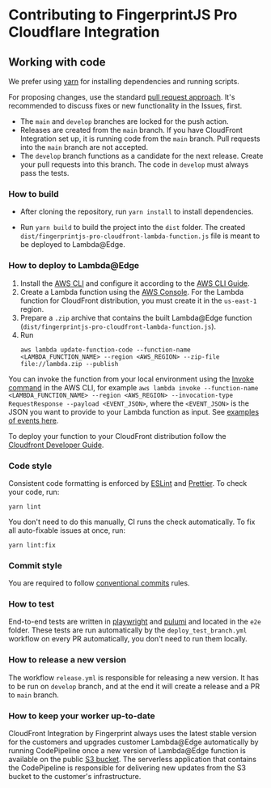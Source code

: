 # Contributing to FingerprintJS Pro Cloudflare Integration

## Working with code

We prefer using [yarn](https://yarnpkg.com/) for installing dependencies and running scripts.


For proposing changes, use the standard [pull request approach](https://docs.github.com/en/pull-requests/collaborating-with-pull-requests/proposing-changes-to-your-work-with-pull-requests/creating-a-pull-request). It's recommended to discuss fixes or new functionality in the Issues, first.

* The `main` and `develop` branches are locked for the push action.
* Releases are created from the `main` branch. If you have CloudFront Integration set up, it is running code from the `main` branch. Pull requests into the `main` branch are not accepted.
* The `develop` branch functions as a candidate for the next release. Create your pull requests into this branch. The code in `develop` must always pass the tests. 


### How to build
* After cloning the repository, run `yarn install` to install dependencies.

* Run `yarn build` to build the project into the `dist` folder. The created `dist/fingerprintjs-pro-cloudfront-lambda-function.js` file is meant to be deployed to Lambda@Edge.

### How to deploy to Lambda@Edge

1. Install the [AWS CLI](https://aws.amazon.com/cli/) and configure it according to the [AWS CLI Guide](https://docs.aws.amazon.com/cli/latest/userguide/cli-configure-quickstart.html).
2. Create a Lambda function using the [AWS Console](https://us-east-1.console.aws.amazon.com/lambda). For the Lambda function for CloudFront distribution, you must create it in the `us-east-1` region.
3. Prepare a `.zip` archive that contains the built Lambda@Edge function (`dist/fingerprintjs-pro-cloudfront-lambda-function.js`).
4. Run 
    ```shell
    aws lambda update-function-code --function-name <LAMBDA_FUNCTION_NAME> --region <AWS_REGION> --zip-file file://lambda.zip --publish
    ```

You can invoke the function from your local environment using the [Invoke command](https://awscli.amazonaws.com/v2/documentation/api/latest/reference/lambda/invoke.html) in the AWS CLI, for example `aws lambda invoke --function-name <LAMBDA_FUNCTION_NAME> --region <AWS_REGION> --invocation-type RequestResponse --payload <EVENT_JSON>`, where the `<EVENT_JSON>` is the JSON you want to provide to your Lambda function as input. See [examples of events here](proxy/test/lambda).

To deploy your function to your CloudFront distribution follow the [Cloudfront Developer Guide](https://docs.aws.amazon.com/AmazonCloudFront/latest/DeveloperGuide/lambda-edge-how-it-works-tutorial.html#lambda-edge-how-it-works-tutorial-add-trigger).

### Code style

Consistent code formatting is enforced by [ESLint](https://eslint.org/) and [Prettier](https://prettier.io/). To check your code, run:
```shell
yarn lint
```

You don't need to do this manually, CI runs the check automatically. To fix all auto-fixable issues at once, run:
```shell
yarn lint:fix
```

### Commit style

You are required to follow [conventional commits](https://www.conventionalcommits.org) rules.

### How to test

End-to-end tests are written in [playwright](https://github.com/microsoft/playwright) and [pulumi](https://www.pulumi.com) and located in the `e2e` folder.
These tests are run automatically by the `deploy_test_branch.yml` workflow on every PR automatically, you don't need to run them locally. 

### How to release a new version

The workflow `release.yml` is responsible for releasing a new version. It has to be run on `develop` branch, and at the end it will create a release and a PR to `main` branch.

### How to keep your worker up-to-date

CloudFront Integration by Fingerprint always uses the latest stable version for the customers and upgrades customer Lambda@Edge automatically by running CodePipeline once a new version of Lambda@Edge function is available on the public [S3 bucket](s3://fingerprint-pro-cloudfront-integration-lambda-function/release/lambda_latest.zip). The serverless application that contains the CodePipeline is responsible for delivering new updates from the S3 bucket to the customer's infrastructure.
